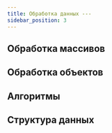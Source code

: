 ```yaml
---
title: Обработка данных ---
sidebar_position: 3
---
```


## Обработка массивов

## Обработка объектов

## Алгоритмы

## Структура данных

